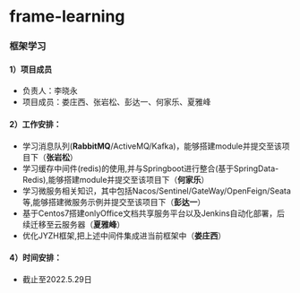 # frame-learning

### 框架学习

#### 1）项目成员

- 负责人：李晓永
- 项目成员：娄庄西、张岩松、彭达一、何家乐、夏雅峰

#### 2）工作安排：

- 学习消息队列(**RabbitMQ**/ActiveMQ/Kafka)，能够搭建module并提交至该项目下（**张岩松**）
- 学习缓存中间件(redis)的使用,并与Springboot进行整合(基于SpringData-Redis),能够搭建module并提交至该项目下（**何家乐**）
- 学习微服务相关知识，其中包括Nacos/Sentinel/GateWay/OpenFeign/Seata等,能够搭建微服务示例并提交至该项目下（**彭达一**）
- 基于Centos7搭建onlyOffice文档共享服务平台以及Jenkins自动化部署，后续迁移至云服务器（**夏雅峰**）
- 优化JYZH框架,把上述中间件集成进当前框架中（**娄庄西**）

#### 4）时间安排：
- 截止至2022.5.29日  



